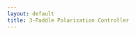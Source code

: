 ```yaml
---
layout: default
title: 3-Paddle Polarization Controller
---
```

<div style="display: flex; gap: 10px; flex-wrap: wrap; justify-content: center;">
  <div id="poincare"></div>
</div>
<div style="display: flex; gap: 0px; flex-wrap: wrap; justify-content: center;">
  <div id="ellips0"></div>
  <div id="ellips1"></div>
  <div id="ellips2"></div>
  <div id="ellips3"></div>
</div>

<script>
  function hexToRgb(hex) {
    hex = hex.replace('#', '');
    let r = parseInt(hex.substring(0, 2), 16);
    let g = parseInt(hex.substring(2, 4), 16);
    let b = parseInt(hex.substring(4, 6), 16);
    return [r, g, b];
  }

  function syncColor(sourceApplet, sourceObjectName, targetApplet, targetObjectName) {
    try {
      const hexColor = sourceApplet.getColor(sourceObjectName); // Получаем цвет
      const [r, g, b] = hexToRgb(hexColor); // Преобразуем в RGB
      targetApplet.setColor(targetObjectName, r, g, b); // Синхронизируем цвет
      console.log(`Synced color from ${sourceObjectName} to ${targetObjectName}: RGB(${r}, ${g}, ${b})`);
    } catch (e) {
      console.error(`Error syncing color:`, e);
    }
  }

  function syncCoords(sourceApplet, sourcePointName, targetApplet, targetObjectName) {
    try {
      const x = sourceApplet.getXcoord(sourcePointName);
      const y = sourceApplet.getYcoord(sourcePointName);
      const z = sourceApplet.getZcoord(sourcePointName);
      targetApplet.setCoords(targetObjectName, x, y, z);
      console.log(`Synced coords from ${sourcePointName} to ${targetObjectName}: [${x}, ${y}, ${z}]`);
    } catch (e) {
      console.error(`Error syncing coords:`, e);
    }
  }

  function ggbOnInit(param) {
    if (param === "poincare") {
      // Регистрация listener'ов для обновления
      poincare.registerObjectUpdateListener("P0", () => syncCoords(poincare, "P0", ellips0, "S"));
      poincare.registerObjectUpdateListener("P1", () => syncCoords(poincare, "P1", ellips1, "S"));
      poincare.registerObjectUpdateListener("P2", () => syncCoords(poincare, "P2", ellips2, "S"));
      poincare.registerObjectUpdateListener("P3", () => syncCoords(poincare, "P3", ellips3, "S"));

      // Увеличение времени ожидания перед синхронизацией
      setTimeout(() => {
        // Инициализация синхронизации цветов и координат
        syncColor(poincare, "P0", ellips0, "ellips");
        syncColor(poincare, "P1", ellips1, "ellips");
        syncColor(poincare, "P2", ellips2, "ellips");
        syncColor(poincare, "P3", ellips3, "ellips");

        syncCoords(poincare, "P0", ellips0, "S");
        syncCoords(poincare, "P1", ellips1, "S");
        syncCoords(poincare, "P2", ellips2, "S");
        syncCoords(poincare, "P3", ellips3, "S");
      }, 3000); // Увеличенная задержка 3 секунды
    }
  }

  // Создание апплетов с уникальными идентификаторами
  var poincare = new GGBApplet(createGGBParams("poincare", "hdmsanwn"), true);
  var ellips0 = new GGBApplet(createGGBParams("ellips0", "ar9nzxm3", {width: 150, height: 150}), true);
  var ellips1 = new GGBApplet(createGGBParams("ellips1", "ar9nzxm3", {width: 150, height: 150}), true);
  var ellips2 = new GGBApplet(createGGBParams("ellips2", "ar9nzxm3", {width: 150, height: 150}), true);
  var ellips3 = new GGBApplet(createGGBParams("ellips3", "ar9nzxm3", {width: 150, height: 150}), true);

  window.onload = function () {
    // Вставка апплетов на страницу
    poincare.inject("poincare");
    ellips0.inject("ellips0");
    ellips1.inject("ellips1");
    ellips2.inject("ellips2");
    ellips3.inject("ellips3");
  };
</script>
